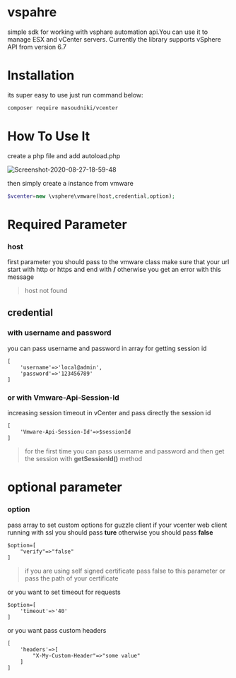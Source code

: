 # vspahre
simple sdk for working with vsphare automation api.You can use it to manage ESX and vCenter servers. Currently the library supports vSphere API from version 6.7


# Installation
its super easy to use just run command below:
```sh
composer require masoudniki/vcenter
```

# How To Use It
create a php file and add autoload.php 
<p align="left">
<img  src="https://i.ibb.co/3BmmbLX/Screenshot-2020-08-27-18-59-48.png" alt="Screenshot-2020-08-27-18-59-48" border="0">
</p>

then simply create a instance from vmware

```php
$vcenter=new \vsphere\vmware(host,credential,option);
```
# Required Parameter
### host
first parameter you should pass to the vmware class make sure that your url start with http or https and end with **/**
otherwise you get an error with this message 
> host not found


## credential
### with username and password
you can pass username and password in array for getting session id 
```
[
    'username'=>'local@admin',
    'password'=>'123456789'
]
```
### or with Vmware-Api-Session-Id
increasing session timeout in vCenter and pass directly the session id 
```
[
    'Vmware-Api-Session-Id'=>$sessionId
]
```

> for the first time you can pass username and password and then get the session with **getSessionId()** method 
# optional parameter
### option
pass array to set custom options for guzzle client 
if your vcenter web client running with ssl you should pass **ture** otherwise you should pass **false**
```
$option=[
    "verify"=>"false"
]
```
> if you are using self signed certificate pass false to this parameter or pass the path of your certificate

or you want to set timeout for requests
```
$option=[
    'timeout'=>'40'
]

``` 

or you want pass custom headers 
```
[
    'headers'=>[
        "X-My-Custom-Header"=>"some value"
    ]
]
```



